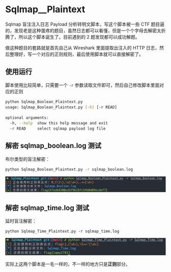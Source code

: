 # Sqlmap__Plaintext
Sqlmap 盲注注入日志 Payload 分析转明文脚本，写这个脚本被一些 CTF 题目逼的，发现老是这种蛋疼的题目，虽然日志都可以看懂，但是一个个字母去解密太折腾了，所以这个脚本诞生了。目前遇到的 2 题发现都可以成功解题。

做这种题目的套路就是首先自己从 Wireshark 里面提取出注入的 HTTP 日志，然后整理好，写一个对应的正则规则，最后使用脚本就可以直接解密了。

## 使用运行

脚本使用比较简单，只需要一个 `-r` 参数读取文件即可，然后自己修改脚本里面对应的正则

```bash
python Sqlmap_Boolean_Plaintext.py              
usage: Sqlmap_Boolean_Plaintext.py [-h] [-r READ]

optional arguments:
  -h, --help  show this help message and exit
  -r READ     select sqlmap payload log file
```

## 解密 sqlmap_boolean.log 测试

布尔类型的盲注解密：

```bash
python Sqlmap_Boolean_Plaintext.py -r sqlmap_boolean.log
```

![image-20201215141413364](imgs/image-20201215141413364.png) 

## 解密 sqlmap_time.log 测试

延时盲注解密：

```
python Sqlmap_Time_Plaintext.py -r sqlmap_time.log
```

![image-20201215141439445](imgs/image-20201215141439445.png) 

实际上这两个脚本是一毛一样的，不一样的地方只是**正则**部分。

